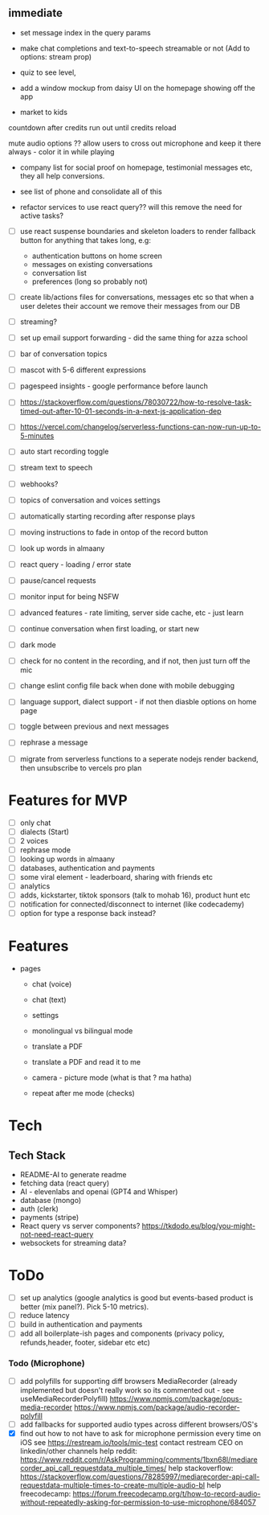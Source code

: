 ## immediate

- set message index in the query params
- make chat completions and text-to-speech streamable or not (Add to options: stream prop)

- quiz to see level,
- add a window mockup from daisy UI on the homepage showing off the app

- market to kids

countdown after credits run out until credits reload

mute audio options ?? allow users to cross out microphone and keep it there always - color it in while playing

- company list for social proof on homepage, testimonial messages etc, they all help conversions.

- see list of phone and consolidate all of this

- refactor services to use react query?? will this remove the need for active tasks?

- [ ] use react suspense boundaries and skeleton loaders to render fallback button for anything that takes long, e.g:

  - authentication buttons on home screen
  - messages on existing conversations
  - conversation list
  - preferences (long so probably not)

- [ ] create lib/actions files for conversations, messages etc so that when a user deletes their account we remove their messages from our DB

- [ ] streaming?
- [ ] set up email support forwarding - did the same thing for azza school
- [ ] bar of conversation topics
- [ ] mascot with 5-6 different expressions
- [ ] pagespeed insights - google performance before launch

- [ ] https://stackoverflow.com/questions/78030722/how-to-resolve-task-timed-out-after-10-01-seconds-in-a-next-js-application-dep
- [ ] https://vercel.com/changelog/serverless-functions-can-now-run-up-to-5-minutes
- [ ] auto start recording toggle
- [ ] stream text to speech
- [ ] webhooks?
- [ ] topics of conversation and voices settings
- [ ] automatically starting recording after response plays
- [ ] moving instructions to fade in ontop of the record button
- [ ] look up words in almaany
- [ ] react query - loading / error state
- [ ] pause/cancel requests
- [ ] monitor input for being NSFW
- [ ] advanced features - rate limiting, server side cache, etc - just learn
- [ ] continue conversation when first loading, or start new
- [ ] dark mode
- [ ] check for no content in the recording, and if not, then just turn off the mic
- [ ] change eslint config file back when done with mobile debugging
- [ ] language support, dialect support - if not then diasble options on home page
- [ ] toggle between previous and next messages
- [ ] rephrase a message
- [ ] migrate from serverless functions to a seperate nodejs render backend, then unsubscribe to vercels pro plan

# Features for MVP

- [ ] only chat
- [ ] dialects (Start)
- [ ] 2 voices
- [ ] rephrase mode
- [ ] looking up words in almaany
- [ ] databases, authentication and payments
- [ ] some viral element - leaderboard, sharing with friends etc
- [ ] analytics
- [ ] adds, kickstarter, tiktok sponsors (talk to mohab 16), product hunt etc
- [ ] notification for connected/disconnect to internet (like codecademy)
- [ ] option for type a response back instead?

# Features

- pages

  - chat (voice)
  - chat (text)
  - settings

  - monolingual vs bilingual mode

  - translate a PDF
  - translate a PDF and read it to me
  - camera - picture mode (what is that ? ma hatha)
  - repeat after me mode (checks)

# Tech

## Tech Stack

- README-AI to generate readme
- fetching data (react query)
- AI - elevenlabs and openai (GPT4 and Whisper)
- database (mongo)
- auth (clerk)
- payments (stripe)
- React query vs server components?
  https://tkdodo.eu/blog/you-might-not-need-react-query
- websockets for streaming data?

# ToDo

- [ ] set up analytics (google analytics is good but events-based product is better (mix panel?). Pick 5-10 metrics).
- [ ] reduce latency
- [ ] build in authentication and payments
- [ ] add all boilerplate-ish pages and components (privacy policy, refunds,header, footer, sidebar etc etc)

### Todo (Microphone)

- [ ] add polyfills for supporting diff browsers MediaRecorder
      (already implemented but doesn't really work so its commented out - see useMediaRecorderPolyfill) https://www.npmjs.com/package/opus-media-recorder
      https://www.npmjs.com/package/audio-recorder-polyfill
- [ ] add fallbacks for supported audio types across different browsers/OS's
- [x] find out how to not have to ask for microphone permission every time on iOS
      see https://restream.io/tools/mic-test
      contact restream CEO on linkedin/other channels
      help reddit: https://www.reddit.com/r/AskProgramming/comments/1bxn68l/mediarecorder_api_call_requestdata_multiple_times/
      help stackoverflow: https://stackoverflow.com/questions/78285997/mediarecorder-api-call-requestdata-multiple-times-to-create-multiple-audio-bl
      help freecodecamp: https://forum.freecodecamp.org/t/how-to-record-audio-without-repeatedly-asking-for-permission-to-use-microphone/684057
